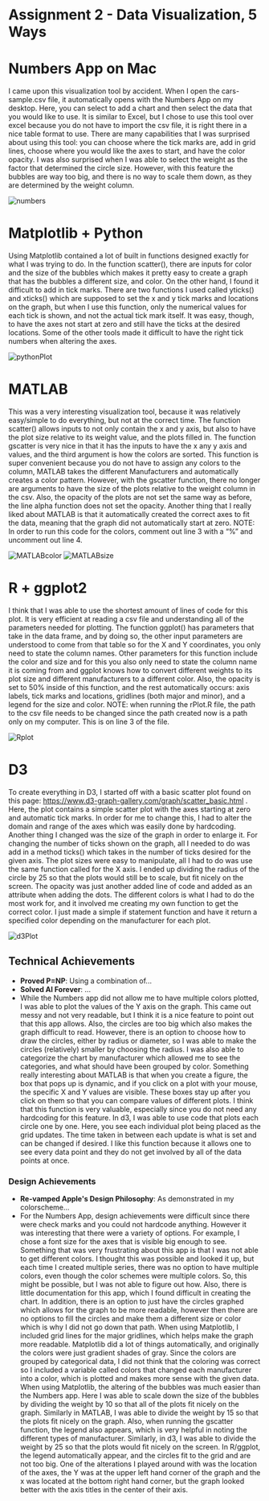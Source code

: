Assignment 2 - Data Visualization, 5 Ways  
===

# Numbers App on Mac

I came upon this visualization tool by accident. When I open the cars-sample.csv file, it automatically opens with the Numbers App on my desktop. Here, you can select to add a chart and then select the data that you would like to use. It is similar to Excel, but I chose to use this tool over excel because you do not have to import the csv file, it is right there in a nice table format to use. There are many capabilities that I was surprised about using this tool: you can choose where the tick marks are, add in grid lines, choose where you would like the axes to start, and have the color opacity. I was also surprised when I was able to select the weight as the factor that determined the circle size. However, with this feature the bubbles are way too big, and there is no way to  scale them down, as they are determined by the weight column.

![numbers](img/Numbers.png)

# Matplotlib + Python

Using Matplotlib contained a lot of built in functions designed exactly for what I was trying to do. In the function scatter(), there are inputs for color and the size of the bubbles which makes it pretty easy to create a graph that has the bubbles a different size, and color. On the other hand, I found it difficult to add in tick marks. There are two functions I used called yticks() and xticks() which are supposed to set the x and y tick marks and locations on the graph, but when I use this function, only the numerical values for each tick is shown, and not the actual tick mark itself. It was easy, though, to have the axes not start at zero and still have the ticks at the desired locations. Some of the other tools made it difficult to have the right tick numbers when altering the axes.

![pythonPlot](img/pythonPlot.png)

# MATLAB

This was a very interesting visualization tool, because it was relatively easy/simple to do everything, but not at the correct time. The function scatter() allows inputs to not only contain the x and y axis, but also to have the plot size relative to its weight value, and the plots filled in. The function gscatter is very nice in that it has the inputs to have the x any y axis and values, and the third argument is how the colors are sorted. This function is super convenient because you do not have to assign any colors to the column, MATLAB takes the different Manufacturers and automatically creates a color pattern. However, with the gscatter function, there no longer are arguments to have the size of the plots relative to the weight column in the csv. Also, the opacity of the plots are not set the same way as before, the line alpha function does not set the opacity. Another thing that I really liked about MATLAB is that it automatically created the correct axes to fit the data, meaning that the graph did not automatically start at zero.
	NOTE: In order to run this code for the colors, comment out line 3 with a “%” and uncomment out line 4.


![MATLABcolor](img/MATLABcolor.png)
![MATLABsize](img/MATLABsize.png)

# R + ggplot2

I think that I was able to use the shortest amount of lines of code for this plot. It is very efficient at reading a csv file and understanding all of the parameters needed for plotting. The function ggplot() has parameters that take in the data frame, and by doing so, the other input parameters are understood to come from that table so for the X and Y coordinates, you only need to state the column names. Other parameters for this function include the color and size and for this you also only need to state the column name it is coming from and ggplot knows how to convert different weights to its plot size and different manufacturers to a different color. Also, the opacity is set to 50% inside of this function, and the rest automatically occurs: axis labels, tick marks and locations, gridlines (both major and minor), and a legend for the size and color. 
	NOTE: when running the rPlot.R file, the path to the csv file needs to be changed since the path created now is a path only on my computer. This is on line 3 of the file.

![Rplot](img/Rplot.png)

# D3

To create everything in D3, I started off with a basic scatter plot found on this page: https://www.d3-graph-gallery.com/graph/scatter_basic.html . Here, the plot contains a simple scatter plot with the axes starting at zero and automatic tick marks. In order for me to change this, I had to alter the domain and range of the axes which was easily done by hardcoding. Another thing I changed was the size of the graph in order to enlarge it. For changing the number of ticks shown on the graph, all I needed to do was add in a method ticks() which takes in the number of ticks desired for the given axis. The plot sizes were easy to manipulate, all I had to do was use the same function called for the X axis. I ended up dividing the radius of the circle by 25 so that the plots would still be to scale, but fit nicely on the screen. The opacity was just another added line of code and added as an attribute when adding the dots. The different colors is what I had to do the most work for, and it involved me creating my own function to get the correct color. I just made a simple if statement function and have it return a specified color depending on the manufacturer for each plot. 

![d3Plot](img/d3Plot.png)


## Technical Achievements
- **Proved P=NP**: Using a combination of...
- **Solved AI Forever**: ...
- While the Numbers app did not allow me to have multiple colors plotted, I was able to plot the values of the Y axis on the graph. This came out messy and not very readable, but I think it is a nice feature to point out that this app allows. Also, the circles are too big which also makes the graph difficult to read. However, there is an option to choose how to draw the circles, either by radius or diameter, so I was able to make the circles (relatively) smaller by choosing the radius. I was also able to categorize the chart by manufacturer which allowed me to see the categories, and what should have been grouped by color.
	Something really interesting about MATLAB is that when you create a figure, the box that pops up is dynamic, and if you click on a plot with your mouse, the specific X and Y values are visible. These boxes stay up after you click on them so that you can compare values of different plots. I think that this function is very valuable, especially since you do not need any hardcoding for this feature.
	In d3, I was able to use code that plots each circle one by one. Here, you see each individual plot being placed as the grid updates. The time taken in between each update is what is set and can be changed if desired. I like this function because it allows one to see every data point and they do not get involved by all of the data points at once. 


### Design Achievements
- **Re-vamped Apple's Design Philosophy**: As demonstrated in my colorscheme...
- For the Numbers App, design achievements were difficult since there were check marks and you could not hardcode anything. However it was interesting that there were a variety of options. For example, I chose a font size for the axes that is visible big enough to see. Something that was very frustrating about this app is that I was not able to get different colors. I thought this was possible and looked it up, but each time I created multiple series, there was no option to have multiple colors, even though the color schemes were multiple colors. So, this might be possible, but I was not able to figure out how. Also, there is little documentation for this app, which I found difficult in creating the chart. In addition, there is an option to just have the circles graphed which allows for the graph to be more readable, however then there are no options to fill the circles and make them a different size or color which is why I did not go down that path.
	When using Matplotlib, I included grid lines for the major gridlines, which helps make the graph more readable. Matplotlib did a lot of things automatically, and originally the colors were just gradient shades of gray. Since the colors are grouped by categorical data, I did not think that the coloring was correct so I included a variable called colors that changed each manufacturer into a color, which is plotted and makes more sense with the given data. 
	When using Matplotlib, the altering of the bubbles was much easier than the Numbers app. Here I was able to scale down the size of the bubbles by dividing the weight by 10 so that all of the plots fit nicely on the graph. Similarly in MATLAB, I was able to divide the weight by 15 so that the plots fit nicely on the graph. Also, when running the gscatter function, the legend also appears, which is very helpful in noting the different types of manufacturer. Similarly, in d3, I was able to divide the weight by 25 so that the plots would fit nicely on the screen.
	In R/ggplot, the legend automatically appear, and the circles fit to the grid and are not too big. One of the alterations I played around with was the location of the axes, the Y was at the upper left hand corner of the graph and the x was located at the bottom right hand corner, but the graph looked better with the axis titles in the center of their axis.

